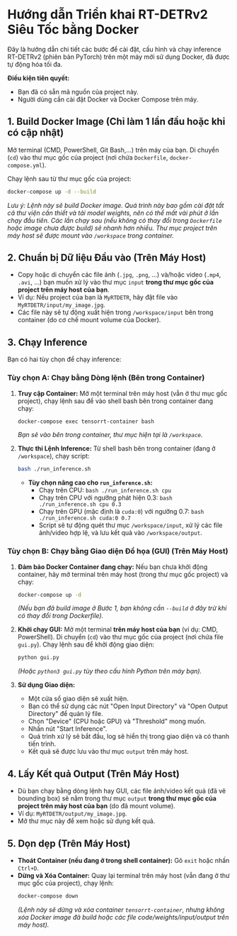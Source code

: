 # Hướng dẫn Triển khai RT-DETRv2 Siêu Tốc bằng Docker

Đây là hướng dẫn chi tiết các bước để cài đặt, cấu hình và chạy inference RT-DETRv2 (phiên bản PyTorch) trên một máy mới sử dụng Docker, đã được tự động hóa tối đa.

**Điều kiện tiên quyết:**
*   Bạn đã có sẵn mã nguồn của project này.
*   Người dùng cần cài đặt Docker và Docker Compose trên máy.

## 1. Build Docker Image (Chỉ làm 1 lần đầu hoặc khi có cập nhật)

Mở terminal (CMD, PowerShell, Git Bash,...) trên máy của bạn.
Di chuyển (`cd`) vào thư mục gốc của project (nơi chứa `Dockerfile`, `docker-compose.yml`).

Chạy lệnh sau từ thư mục gốc của project:
```bash
docker-compose up -d --build
```
*Lưu ý: Lệnh này sẽ build Docker image. Quá trình này bao gồm cài đặt tất cả thư viện cần thiết và tải model weights, nên có thể mất vài phút ở lần chạy đầu tiên. Các lần chạy sau (nếu không có thay đổi trong `Dockerfile` hoặc image chưa được build) sẽ nhanh hơn nhiều.*
*Thư mục project trên máy host sẽ được mount vào `/workspace` trong container.*

## 2. Chuẩn bị Dữ liệu Đầu vào (Trên Máy Host)

*   Copy hoặc di chuyển các file ảnh (`.jpg`, `.png`, ...) và/hoặc video (`.mp4`, `.avi`, ...) bạn muốn xử lý vào thư mục `input` **trong thư mục gốc của project trên máy host của bạn**.
*   Ví dụ: Nếu project của bạn là `MyRTDETR`, hãy đặt file vào `MyRTDETR/input/my_image.jpg`.
*   Các file này sẽ tự động xuất hiện trong `/workspace/input` bên trong container (do cơ chế mount volume của Docker).

## 3. Chạy Inference

Bạn có hai tùy chọn để chạy inference:

### Tùy chọn A: Chạy bằng Dòng lệnh (Bên trong Container)

1.  **Truy cập Container:**
    Mở một terminal trên máy host (vẫn ở thư mục gốc project), chạy lệnh sau để vào shell bash bên trong container đang chạy:
    ```bash
    docker-compose exec tensorrt-container bash
    ```
    *Bạn sẽ vào bên trong container, thư mục hiện tại là `/workspace`.*

2.  **Thực thi Lệnh Inference:**
    Từ shell bash bên trong container (đang ở `/workspace`), chạy script:
    ```bash
    bash ./run_inference.sh
    ```
    *   **Tùy chọn nâng cao cho `run_inference.sh`:**
        *   Chạy trên CPU: `bash ./run_inference.sh cpu`
        *   Chạy trên CPU với ngưỡng phát hiện 0.3: `bash ./run_inference.sh cpu 0.3`
        *   Chạy trên GPU (mặc định là `cuda:0`) với ngưỡng 0.7: `bash ./run_inference.sh cuda:0 0.7`
        *   Script sẽ tự động quét thư mục `/workspace/input`, xử lý các file ảnh/video hợp lệ, và lưu kết quả vào `/workspace/output`.

### Tùy chọn B: Chạy bằng Giao diện Đồ họa (GUI) (Trên Máy Host)

1.  **Đảm bảo Docker Container đang chạy:**
    Nếu bạn chưa khởi động container, hãy mở terminal trên máy host (trong thư mục gốc project) và chạy:
    ```bash
    docker-compose up -d
    ```
    *(Nếu bạn đã build image ở Bước 1, bạn không cần `--build` ở đây trừ khi có thay đổi trong Dockerfile).*

2.  **Khởi chạy GUI:**
    Mở một terminal **trên máy host của bạn** (ví dụ: CMD, PowerShell).
    Di chuyển (`cd`) vào thư mục gốc của project (nơi chứa file `gui.py`).
    Chạy lệnh sau để khởi động giao diện:
    ```bash
    python gui.py
    ```
    *(Hoặc `python3 gui.py` tùy theo cấu hình Python trên máy bạn).*

3.  **Sử dụng Giao diện:**
    *   Một cửa sổ giao diện sẽ xuất hiện.
    *   Bạn có thể sử dụng các nút "Open Input Directory" và "Open Output Directory" để quản lý file.
    *   Chọn "Device" (CPU hoặc GPU) và "Threshold" mong muốn.
    *   Nhấn nút "Start Inference".
    *   Quá trình xử lý sẽ bắt đầu, log sẽ hiển thị trong giao diện và có thanh tiến trình.
    *   Kết quả sẽ được lưu vào thư mục `output` trên máy host.

## 4. Lấy Kết quả Output (Trên Máy Host)

*   Dù bạn chạy bằng dòng lệnh hay GUI, các file ảnh/video kết quả (đã vẽ bounding box) sẽ nằm trong thư mục `output` **trong thư mục gốc của project trên máy host của bạn** (do đã mount volume).
*   Ví dụ: `MyRTDETR/output/my_image.jpg`.
*   Mở thư mục này để xem hoặc sử dụng kết quả.

## 5. Dọn dẹp (Trên Máy Host)

*   **Thoát Container (nếu đang ở trong shell container):** Gõ `exit` hoặc nhấn `Ctrl+D`.
*   **Dừng và Xóa Container:** Quay lại terminal trên máy host (vẫn đang ở thư mục gốc của project), chạy lệnh:
    ```bash
    docker-compose down
    ```
    *(Lệnh này sẽ dừng và xóa container `tensorrt-container`, nhưng không xóa Docker image đã build hoặc các file code/weights/input/output trên máy host).*